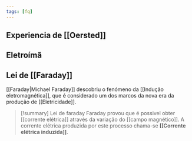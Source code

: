 ```yaml
---
tags: [fq]
---
```


## Experiencia de [[Oersted]]

## Eletroímã
## Lei de [[Faraday]]
[[Faraday|Michael Faraday]] descobriu o fenómeno da [[Indução eletromagnética]], que é considerado um dos marcos da nova era da produção de [[Eletricidade]].

> [!summary] Lei de faraday
> Faraday provou que é possivel obter [[corrente elétrica]] através da variação do [[campo magnético]].
> A corrente elétrica produzida por este processo chama-se **[[Corrente elétrica induzida]]**.
